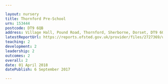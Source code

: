 ```yaml
---

layout: nursery
title: Thornford Pre-School
urn: 153444
postcode: DT9 6QB
address: Village Hall, Pound Road, Thornford, Sherborne, Dorset, DT9 6QB
latestReportUrl: https://reports.ofsted.gov.uk/provider/files/2727369/urn/153444.pdf
teaching: 2
development: 2
leadership: 2
outcomes: 2
overall: 2
date: 01 April 2018 
datePublish: 6 September 2017

---
```

